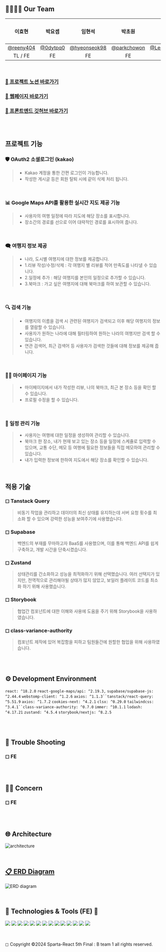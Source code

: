 ## 👨‍👩‍👧‍👦 Our Team

|                  이효현                  |                 박요셉                 |                     임현석                     |                    박초원                    |                      이준혁                       | 김인우 |
| :--------------------------------------: | :------------------------------------: | :--------------------------------------------: | :------------------------------------------: | :-----------------------------------------------: | :----: |
| [@reeny404](https://github.com/reeny404) | [@0dytpq0](https://github.com/0dytpq0) | [@hyeonseok98](https://github.com/hyeonseok98) | [@parkchowon](https://github.com/parkchowon) | [@LeeJunhyeok369](https://github.com/LeeJunhyeok369) |        |
|                 TL / FE                  |                   FE                   |                       FE                       |                      FE                      |                        FE                         |   DS   |

<br>

### [👊 프로젝트 노션 바로가기](https://www.notion.so/teamsparta/1-B1-cf05aab3c68a4955a33a2c82d764ff06)

### [👊 웹페이지 바로가기](final-project-b1.vercel.app)

### [💜 프론트엔드 깃허브 바로가기](https://github.com/0dytpq0/final-project-b1)

<br><br>

## 프로젝트 기능

### 🛡 OAuth2 소셜로그인 (kakao)

> - Kakao 계정을 통한 간편 로그인이 가능합니다.
> - 작성한 게시글 등은 회원 탈퇴 시에 같이 삭제 처리 됩니다.

 <br>

### 📊 Google Maps API를 활용한 실시간 지도 제공 기능

> - 사용자의 여행 일정에 따라 지도에 해당 장소를 표시합니다.
> - 장소간의 경로를 선으로 이어 대략적인 경로를 표시하여 줍니다.

 <br>

### 🗨 여행지 정보 제공

> - 나라, 도시별 여행지에 대한 정보를 제공합니다.
> - 1.리뷰 작성/수정/삭제 : 각 여행지 별 리뷰를 적어 만족도를 나타낼 수 있습니다.
> - 2.일정에 추가 : 해당 여행지를 본인의 일정으로 추가할 수 있습니다.
> - 3.북마크 : 가고 싶은 여행지에 대해 북마크를 하여 보관할 수 있습니다.

 <br>

### 🔍 검색 기능

> - 여행지의 이름을 검색 시 관련된 여행지가 검색되고 이후 해당 여행지의 정보를 열람할 수 있습니다.
> - 사용자가 원하는 나라에 대해 필터링하여 원하는 나라의 여행지만 검색 할 수 있습니다.
> - 연관 검색어, 최근 검색어 등 사용자가 검색한 것들에 대해 정보를 제공해 줍니다.

 <br>

### 👨‍💻 마이페이지 기능

> - 마이페이지에서 내가 작성한 리뷰, 나의 북마크, 최근 본 장소 등을 확인 할 수 있습니다.
> - 프로필 수정을 할 수 있습니다.

 <br>

### 📢 일정 관리 기능

> - 사용자는 여행에 대한 일정을 생성하여 관리할 수 있습니다.
> - 북마크 한 장소, 내가 현재 보고 있는 장소 등을 일정에 스케쥴로 입력할 수 있으며, 교통 수단, 메모 등 여행에 필요한 정보들을 직접 메모하여 관리할 수 있습니다.
> - 내가 입력한 정보에 한하여 지도에서 해당 장소를 확인할 수 있습니다.

 <br>

## 적용 기술

### ◻ Tanstack Query

> 비동기 작업을 관리하고 데이터의 최신 상태를 유지하는데 서버 요청 횟수를 최소화 할 수 있으며 강력한 성능을 보여주기에 사용했습니다.

### ◻ Supabase

> 백엔드의 부재를 무마하고자 BaaS를 사용했으며, 이를 통해 백엔드 API를 쉽게 구축하고, 개발 시간을 단축시켰습니다.

### ◻ Zustand

> 상태관리를 간소화하고 성능을 최적화하기 위해 선택했습니다.
> 여러 선택지가 있지만, 전역적으로 관리해야될 상태가 많지 않았고, 보일러 플레이트 코드를 최소화 하기 위해 사용했습니다.

### ◻ Storybook

> 협업간 컴포넌트에 대한 이해와 사용에 도움을 주기 위해 Storybook을 사용하였습니다.

### ◻ class-variance-authority

> 컴포넌트 제작에 있어 복잡함을 피하고 팀원들간에 원할한 협업을 위해 사용하였습니다.

<br><br>

## ⚙ Development Environment

`react: ^18.2.0` `react-google-maps/api: ^2.19.3,` `supabase/supabase-js: ^2.44.4` `webstomp-client: ^1.2.6` `axios: ^1.1.3``tanstack/react-query: ^5.51.9` `axios: ^1.7.2` `cookies-next: ^4.2.1` `clsx: ^0.29.0` `tailwindcss: ^3.4.1``class-variance-authority: ^0.7.0` `immer: ^10.1.1` `lodash: ^4.17.21` `zustand: ^4.5.4` `storybook/nextjs: ^8.2.5`

<br><br>

## 🚨 Trouble Shooting

### ◻ FE

<br><br>

## :raising_hand::thought_balloon: Concern

### ◻ FE

<br><br>

## 🌐 Architecture

![architecture](https://github.com/user-attachments/assets/102ec17c-0843-4dc8-8dab-d1bc31e759de)

<br>

## [📋 ERD Diagram](https://www.erdcloud.com/d/eKNQHmYBeSy7MrvQy)
![ERD diagram](https://github.com/user-attachments/assets/500bb010-7eda-4cec-85e8-83ce27fea26a)


<br>

## 📝 Technologies & Tools (FE) 📝

<img src="https://img.shields.io/badge/JavaScript-F7DF1E?style=for-the-badge&logo=JavaScript&logoColor=white"> 
<img src="https://img.shields.io/badge/React-61DAFB?style=for-the-badge&logo=React&logoColor=white"/> 
<img src="https://img.shields.io/badge/Supabase-09D3AC?style=for-the-badge&logo=Supabase&logoColor=white"/>
<img src="https://img.shields.io/badge/Next.js-000000?style=for-the-badge&logo=Next.js&logoColor=white"/> 
<img src="https://img.shields.io/badge/TailwindCSS-06B6D4?style=for-the-badge&logo=Tailwind-CSS&logoColor=white"/> 
<img src="https://img.shields.io/badge/Axios-5A29E4?style=for-the-badge&logo=Axios&logoColor=white"/> 
<img src="https://img.shields.io/badge/.ENV-ECD53F?style=for-the-badge&logo=.ENV&logoColor=white"/> 
<img src="https://img.shields.io/badge/Vercel-000000?style=for-the-badge&logo=Vercel&logoColor=white"/> 
<img src="https://img.shields.io/badge/VisualStudioCode-007ACC?style=for-the-badge&logo=VisualStudioCode&logoColor=white"/> <img src="https://img.shields.io/badge/git-F05032?style=for-the-badge&logo=git&logoColor=white"/> <img src="https://img.shields.io/badge/github-181717?style=for-the-badge&logo=github&logoColor=white"/> <img src="https://img.shields.io/badge/Notion-000000?style=for-the-badge&logo=Notion&logoColor=white"/> <img src="https://img.shields.io/badge/Slack-4A154B?style=for-the-badge&logo=slack&logoColor=white"/> <img src="https://img.shields.io/badge/Figma-F24E1E?style=for-the-badge&logo=figma&logoColor=white"/>

<br>
<br>
<br>

◻ Copyright ©2024 Sparta-React 5th Final : B team 1 all rights reserved.
